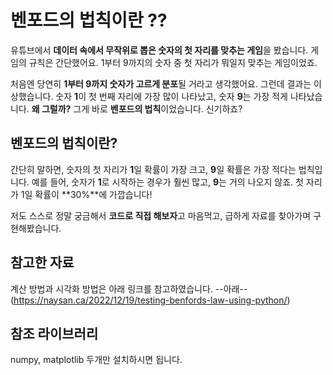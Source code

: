 # 벤포드의 법칙이란 ??

유튜브에서 **데이터 속에서 무작위로 뽑은 숫자의 첫 자리를 맞추는 게임**을 봤습니다. 게임의 규칙은 간단했어요. 1부터 9까지의 숫자 중 첫 자리가 뭐일지 맞추는 게임이었죠.

처음엔 당연히 **1부터 9까지 숫자가 고르게 분포**될 거라고 생각했어요. 그런데 결과는 이상했습니다. 숫자 **1**이 첫 번째 자리에 가장 많이 나타났고, 숫자 **9**는 가장 적게 나타났습니다. **왜 그럴까?** 그게 바로 **벤포드의 법칙**이었습니다. 신기하죠?

## 벤포드의 법칙이란?
간단히 말하면, 숫자의 첫 자리가 **1**일 확률이 가장 크고, **9**일 확률은 가장 적다는 법칙입니다. 예를 들어, 숫자가 **1**로 시작하는 경우가 훨씬 많고, **9**는 거의 나오지 않죠. 첫 자리가 1일 확률이 **30%**에 가깝습니다!

저도 스스로 정말 궁금해서 **코드로 직접 해보자**고 마음먹고, 급하게 자료를 찾아가며 구현해봤습니다.

## 참고한 자료
계산 방법과 시각화 방법은 아래 링크를 참고하였습니다.
--아래--
(https://naysan.ca/2022/12/19/testing-benfords-law-using-python/)

## 참조 라이브러리
numpy, matplotlib 두개만 설치하시면 됩니다.
